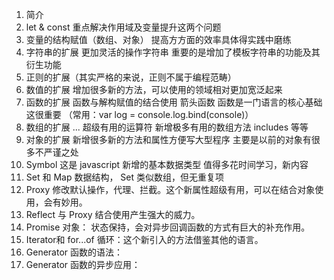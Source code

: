 1. 简介
2. let & const 重点解决作用域及变量提升这两个问题
3. 变量的结构赋值（数组、对象） 提高方方面的效率具体得实践中磨练
4. 字符串的扩展 更加灵活的操作字符串 重要的是增加了模板字符串的功能及其衍生功能
5. 正则的扩展（其实严格的来说，正则不属于编程范畴）
6. 数值的扩展 增加很多新的方法，可以使用的领域相对更加宽泛起来
7. 函数的扩展 函数与解构赋值的结合使用 箭头函数 函数是一门语言的核心基础 这很重要
  （常用：var log = console.log.bind(console)）
8. 数组的扩展 ... 超级有用的运算符 新增极多有用的数组方法 includes 等等
9. 对象的扩展 新增很多新的方法和属性方便写大型程序 主要是以前的对象有很多不严谨之处
10. Symbol 这是 javascript 新增的基本数据类型 值得多花时间学习，新内容
11. Set 和 Map 数据结构， Set 类似数组，但无重复项
12. Proxy 修改默认操作，代理、拦截。这个新属性超级有用，可以在结合对象使用，会有妙用。
13. Reflect 与 Proxy 结合使用产生强大的威力。
14. Promise 对象： 状态保持，会对异步回调函数的方式有巨大的补充作用。
15. Iterator和 for...of 循环：这个新引入的方法借鉴其他的语言。
16. Generator 函数的语法：
17. Generator 函数的异步应用：
